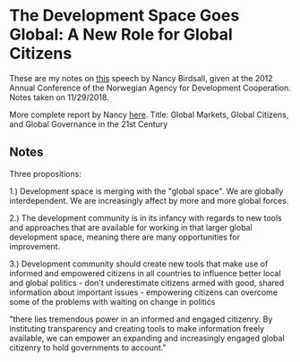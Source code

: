 # The Development Space Goes Global: A New Role for Global Citizens
These are my notes on [this](https://www.cgdev.org/publication/development-space-goes-global-new-role-global-citizens) speech by Nancy Birdsall, given at the 2012 Annual Conference of the Norwegian Agency for Development Cooperation. Notes taken on 11/29/2018.

More complete report by Nancy [here](https://www.cgdev.org/sites/default/files/Birsdall_Meyer_Sowa_global-citizens-for-layout_wcvr_1.pdf). Title: Global Markets, Global Citizens, and Global Governance in the 21st Century 

## Notes
Three propositions:

1.) Development space is merging with the "global space". We are globally interdependent. We are increasingly affect by more and more global forces.

2.) The development community is in its infancy with regards to new tools and approaches that are available for working in that larger global development space, meaning there are many opportunities for improvement.

3.) Development community should create new tools that make use of informed and empowered citizens in all countries to influence better local and global politics
    - don't underestimate citizens armed with good, shared information about important issues
    - empowering citizens can overcome some of the problems with waiting on change in politics


"there lies tremendous power in an informed and engaged citizenry. By instituting transparency and creating tools to make information freely available, we can empower an expanding and increasingly engaged global citizenry to hold governments to account."

